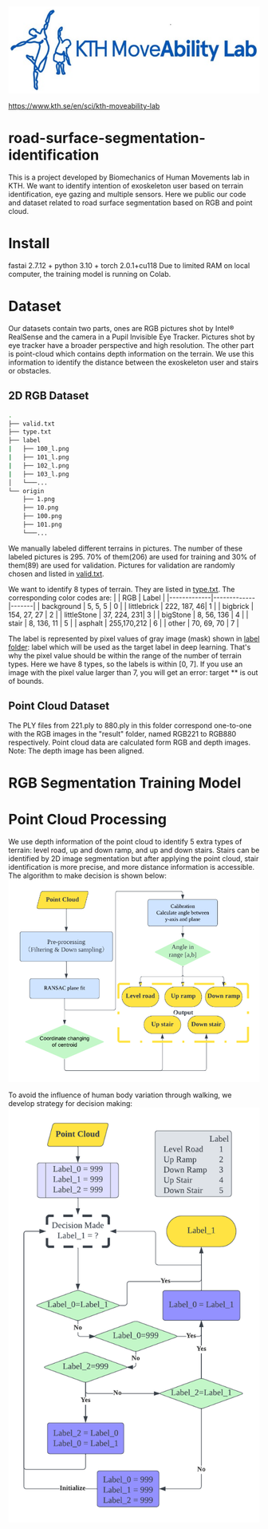 ![image](https://github.com/April-den/road-surface-segmentation/blob/main/logo.png)

https://www.kth.se/en/sci/kth-moveability-lab
# road-surface-segmentation-identification
This is a project developed by Biomechanics of Human Movements lab in KTH. We want to identify intention of exoskeleton user based on terrain identification, eye gazing and multiple sensors. Here we public our code and dataset related to road surface segmentation based on RGB and point cloud.
# Install
fastai 2.7.12 + python 3.10 + torch 2.0.1+cu118
Due to limited RAM on local computer, the training model is running on Colab.
# Dataset
Our datasets contain two parts, ones are RGB pictures shot by Intel® RealSense and the camera in a Pupil Invisible Eye Tracker. Pictures shot by eye tracker have a broader perspective and high resolution. The other part is point-cloud which contains depth information on the terrain. We use this information to identify the distance between the exoskeleton user and stairs or obstacles.
## 2D RGB Dataset
```bash
.
├── valid.txt
├── type.txt
├── label
|   ├── 100_l.png
|   ├── 101_l.png
|   ├── 102_l.png
|   ├── 103_l.png
│   └───...
└── origin
    ├── 1.png
    ├── 10.png
    ├── 100.png
    ├── 101.png
    └───...
```
We manually labeled different terrains in pictures. The number of these labeled pictures is 295. 70% of them(206) are used for training and 30% of them(89) are used for validation. Pictures for validation are randomly chosen and listed in [valid.txt](https://github.com/April-den/road-surface-segmentation/blob/main/valid.txt).

We want to identify 8 types of terrain. They are listed in [type.txt](https://github.com/April-den/road-surface-segmentation/blob/main/type.txt). The corresponding color codes are:
|             | RGB         | Label |
|-------------|-------------|-------|
| background  | 5, 5, 5     |   0   |
| littlebrick | 222, 187, 46|   1   |
| bigbrick    | 154, 27, 27 |   2   |
| littleStone | 37, 224, 231|   3   |
| bigStone    | 8, 56, 136  |   4   |
| stair       | 8, 136, 11  |   5   |
| asphalt     | 255,170,212 |   6   |
| other       | 70, 69, 70  |   7   |


The label is represented by pixel values of gray image (mask) shown in [label folder](https://github.com/April-den/road-surface-segmentation/tree/main/label): label which will be used as the target label in deep learning. That's why the pixel value should be within the range of the number of terrain types. Here we have 8 types, so the labels is within [0, 7]. If you use an image with the pixel value larger than 7, you will get an error: target ** is out of bounds.
## Point Cloud Dataset
The PLY files from 221.ply to 880.ply in this folder correspond one-to-one with the RGB images in the "result" folder, named RGB221 to RGB880 respectively. Point cloud data are calculated form RGB and depth images. Note: The depth image has been aligned.

# RGB Segmentation Training Model

# Point Cloud Processing
We use depth information of the point cloud to identify 5 extra types of terrain: level road, up and down ramp, and up and down stairs. Stairs can be identified by 2D image segmentation but
after applying the point cloud, stair identification is more precise, and more distance information is accessible. The algorithm to make decision is shown below:
![image](https://github.com/April-den/road-surface-segmentation/blob/main/terrain%20type.png)

To avoid the influence of human body variation through walking, we develop strategy for decision making:
![image](https://github.com/April-den/road-surface-segmentation/blob/main/decision%20strategy.png)
